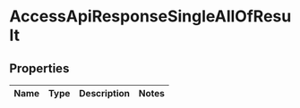 

# AccessApiResponseSingleAllOfResult


## Properties

| Name | Type | Description | Notes |
|------------ | ------------- | ------------- | -------------|



